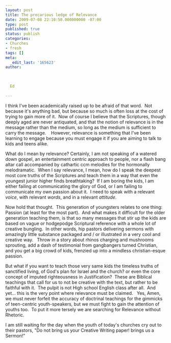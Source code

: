 ```yaml
---
layout: post
title: The precarious ledge of Relevance
date: 2009-07-08 22:10:50.000000000 -07:00
type: post
published: true
status: publish
categories:
- Churches
- fresh
tags: []
meta:
  _edit_last: '165623'
author:
  
  
  
  Ed
  
---
```

<p>I think I've been academically raised up to be afraid of that word.  Not because it's anything bad, but because so much is often loss at the cost of trying to gain more of it.  Now of course I believe that the Scriptures, though deeply aged are never antiquated, and that the notion of relevance is in the message rather than the medium, so long as the medium is sufficient to carry the message.    However, relevance is something that I've been learning to engage because you must engage it if you are aiming to talk to kids and teens alike.</p>
<p>What do I mean by relevance? Certainly, I am not speaking of a watered down gospel, an entertainment centric approach to people, nor a flash bang altar call accompanied by cathartic ccm melodies for the hormonally melodramatic.  When I say relevance, I mean, how do I speak the deepest most core truths of the Scriptures and teach them in a way that even the youngest junior higher finds breathtaking?  If I am boring the kids, I am either failing at communicating the glory of God, or I am failing to communicate my own passion about it.  I need to speak with a relevant <em>voice</em>, with relevant <em>words</em>, and in a relevant <em>attitude</em>.</p>
<p>Now hold that thought.  This generation of youngsters relates to one thing: Passion (at least for the most part).  And what makes it difficult for the older generation teaching them, is that so many messages that stir up the kids are based on vague or hodgepodge Scriptural reference with a whole lot of creative bungling.  In other words, hip pastors delivering sermons with amazingly little substance packaged and / or illustrated in a very cool and creative way.   Throw in a story about rhinos charging and mushrooms sprouting, add a dash of testimonial from gangbangers turned Christian, and you get a big crowd of kids, frenzied up into a mindless christian-esque passion.</p>
<p>But what if you want to teach those very same kids the timeless truths of sanctified living, of God's plan for Israel and the church? or even the core concept of imputed righteousness in Justification?  These are Biblical teachings that call for us to not be creative with the text, but rather to be faithful with it.  The pulpit is not High school English class after all.  And yet... this is the very point where relevance must be claimed.   Yes, Amen,  we must never forfeit the accuracy of doctrinal teachings for the gimmicks of teen-centric youth-speakers, but we must fight to gain the attention of youths too.  To put it more tersely we are searching for Relevance without Rhetoric.</p>
<p>I am still waiting for the day when the youth of today's churches cry out to their pastors, "Do not bring us your Creative Writing paper! brings us a Sermon!"</p>
